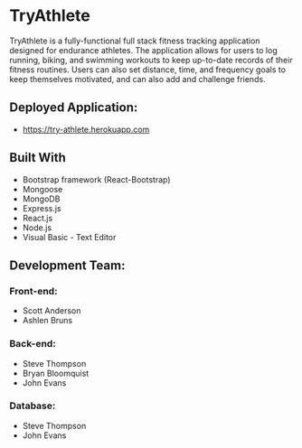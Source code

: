 # TryAthlete

TryAthlete is a fully-functional full stack fitness tracking application designed for endurance athletes. The application allows for users to log running, biking, and swimming workouts to keep up-to-date records of their fitness routines.  Users can also set distance, time, and frequency goals to keep themselves motivated, and can also add and challenge friends.

 
## Deployed Application:
* https://try-athlete.herokuapp.com

## Built With
* Bootstrap framework (React-Bootstrap)
* Mongoose
* MongoDB
* Express.js
* React.js
* Node.js
* Visual Basic - Text Editor
 
## Development Team:
### Front-end:
* Scott Anderson
* Ashlen Bruns

### Back-end:
* Steve Thompson
* Bryan Bloomquist
* John Evans

### Database:
* Steve Thompson
* John Evans

